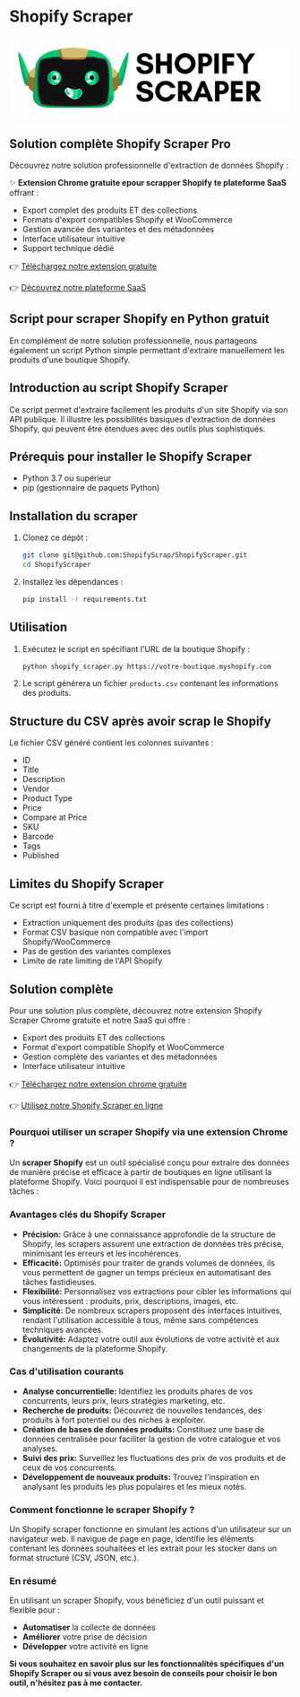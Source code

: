 # Shopify Scraper
 
![ShopifyScraper Logo](assets/logo.png)
 
## Solution complète Shopify Scraper Pro
 
Découvrez notre solution professionnelle d'extraction de données Shopify :
 
✨ **Extension Chrome gratuite epour scrapper Shopify te plateforme SaaS** offrant :
- Export complet des produits ET des collections
- Formats d'export compatibles Shopify et WooCommerce
- Gestion avancée des variantes et des métadonnées
- Interface utilisateur intuitive
- Support technique dédié
 
👉 [Téléchargez notre extension gratuite](https://chromewebstore.google.com/detail/shopify-scraper/gckcapknmoephdagfmefbhahdncipchi)
 
👉 [Découvrez notre plateforme SaaS](https://shopify-scraper.fr)
 
## Script pour scraper Shopify en Python gratuit
 
En complément de notre solution professionnelle, nous partageons également un script Python simple permettant d'extraire manuellement les produits d'une boutique Shopify.
 
## Introduction au script Shopify Scraper
 
Ce script permet d'extraire facilement les produits d'un site Shopify via son API publique. Il illustre les possibilités basiques d'extraction de données Shopify, qui peuvent être étendues avec des outils plus sophistiqués.
 
## Prérequis pour installer le Shopify Scraper
 
- Python 3.7 ou supérieur
- pip (gestionnaire de paquets Python)
 
## Installation du scraper
 
1. Clonez ce dépôt :
   ```bash
   git clone git@github.com:ShopifyScrap/ShopifyScraper.git
   cd ShopifyScraper
   ```
 
2. Installez les dépendances :
   ```bash
   pip install -r requirements.txt
   ```
 
## Utilisation
 
1. Exécutez le script en spécifiant l'URL de la boutique Shopify :
   ```bash
   python shopify_scraper.py https://votre-boutique.myshopify.com
   ```
 
2. Le script générera un fichier `products.csv` contenant les informations des produits.
 
## Structure du CSV après avoir scrap le Shopify
 
Le fichier CSV généré contient les colonnes suivantes :
- ID
- Title
- Description
- Vendor
- Product Type
- Price
- Compare at Price
- SKU
- Barcode
- Tags
- Published
 
## Limites du Shopify Scraper
 
Ce script est fourni à titre d'exemple et présente certaines limitations :
- Extraction uniquement des produits (pas des collections)
- Format CSV basique non compatible avec l'import Shopify/WooCommerce
- Pas de gestion des variantes complexes
- Limite de rate limiting de l'API Shopify
 
## Solution complète
 
Pour une solution plus complète, découvrez notre extension Shopify Scraper Chrome gratuite et notre SaaS qui offre :
- Export des produits ET des collections
- Format d'export compatible Shopify et WooCommerce
- Gestion complète des variantes et des métadonnées
- Interface utilisateur intuitive
 
👉 [Téléchargez notre extension chrome gratuite](https://chromewebstore.google.com/detail/shopify-scraper/gckcapknmoephdagfmefbhahdncipchi)

👉 [Utilisez notre Shopify Scraper en ligne](https://shopify-scraper.fr)
 
### Pourquoi utiliser un scraper Shopify via une extension Chrome ?
 
Un **scraper Shopify** est un outil spécialisé conçu pour extraire des données de manière précise et efficace à partir de boutiques en ligne utilisant la plateforme Shopify. Voici pourquoi il est indispensable pour de nombreuses tâches :
 
### **Avantages clés du Shopify Scraper**
 
* **Précision:** Grâce à une connaissance approfondie de la structure de Shopify, les scrapers assurent une extraction de données très précise, minimisant les erreurs et les incohérences.
* **Efficacité:** Optimisés pour traiter de grands volumes de données, ils vous permettent de gagner un temps précieux en automatisant des tâches fastidieuses.
* **Flexibilité:** Personnalisez vos extractions pour cibler les informations qui vous intéressent : produits, prix, descriptions, images, etc.
* **Simplicité:** De nombreux scrapers proposent des interfaces intuitives, rendant l'utilisation accessible à tous, même sans compétences techniques avancées.
* **Évolutivité:** Adaptez votre outil aux évolutions de votre activité et aux changements de la plateforme Shopify.
 
### **Cas d'utilisation courants**
 
* **Analyse concurrentielle:** Identifiez les produits phares de vos concurrents, leurs prix, leurs stratégies marketing, etc.
* **Recherche de produits:** Découvrez de nouvelles tendances, des produits à fort potentiel ou des niches à exploiter.
* **Création de bases de données produits:** Constituez une base de données centralisée pour faciliter la gestion de votre catalogue et vos analyses.
* **Suivi des prix:** Surveillez les fluctuations des prix de vos produits et de ceux de vos concurrents.
* **Développement de nouveaux produits:** Trouvez l'inspiration en analysant les produits les plus populaires et les mieux notés.
 
### **Comment fonctionne le scraper Shopify ?**
 
Un Shopify scraper fonctionne en simulant les actions d'un utilisateur sur un navigateur web. Il navigue de page en page, identifie les éléments contenant les données souhaitées et les extrait pour les stocker dans un format structuré (CSV, JSON, etc.).
 
### **En résumé**
 
En utilisant un scraper Shopify, vous bénéficiez d'un outil puissant et flexible pour :
 
* **Automatiser** la collecte de données
* **Améliorer** votre prise de décision
* **Développer** votre activité en ligne
 
**Si vous souhaitez en savoir plus sur les fonctionnalités spécifiques d'un Shopify Scraper ou si vous avez besoin de conseils pour choisir le bon outil, n'hésitez pas à me contacter.**